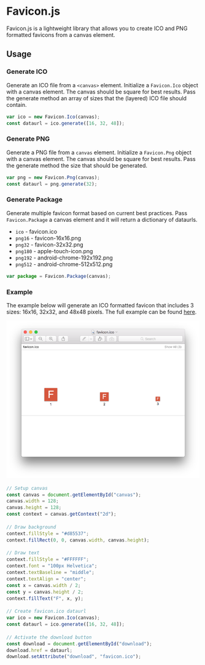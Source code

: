 # Favicon.js

Favicon.js is a lightweight library that allows you to create ICO and PNG formatted favicons from a canvas element.

## Usage

### Generate ICO

Generate an ICO file from a `<canvas>` element. Initialize a `Favicon.Ico` object with a canvas element. The canvas should be square for best results. Pass the generate method an array of sizes that the (layered) ICO file should contain.

```JavaScript
var ico = new Favicon.Ico(canvas);
const dataurl = ico.generate([16, 32, 48]);
```

### Generate PNG

Generate a PNG file from a `canvas` element. Initialize a `Favicon.Png` object with a canvas element. The canvas should be square for best results. Pass the generate method the size that should be generated.

```JavaScript
var png = new Favicon.Png(canvas);
const dataurl = png.generate(32);
```

### Generate Package

Generate multiple favicon format based on current best practices. Pass `Favicon.Package` a canvas element and it will return a dictionary of dataurls.

- `ico` - favicon.ico
- `png16` - favicon-16x16.png
- `png32` - favicon-32x32.png
- `png180` - apple-touch-icon.png
- `png192` - android-chrome-192x192.png
- `png512` - android-chrome-512x512.png

```JavaScript
var package = Favicon.Package(canvas);
```

### Example

The example below will generate an ICO formatted favicon that includes 3 sizes: 16x16, 32x32, and 48x48 pixels. The full example can be found [here](./sandbox/ico.html).

![Preview](./sandbox/preview.png)

```JavaScript
// Setup canvas
const canvas = document.getElementById("canvas");
canvas.width = 128;
canvas.height = 128;
const context = canvas.getContext("2d");

// Draw background
context.fillStyle = "#d85537";
context.fillRect(0, 0, canvas.width, canvas.height);

// Draw text
context.fillStyle = "#FFFFFF";
context.font = "100px Helvetica";
context.textBaseline = "middle";
context.textAlign = "center";
const x = canvas.width / 2;
const y = canvas.height / 2;
context.fillText("F", x, y);

// Create favicon.ico dataurl
var ico = new Favicon.Ico(canvas);
const dataurl = ico.generate([16, 32, 48]);

// Activate the download button
const download = document.getElementById("download");
download.href = dataurl;
download.setAttribute("download", "favicon.ico");
```
